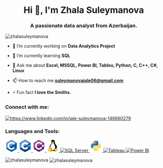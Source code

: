<h1 align="center">Hi 👋, I'm Zhala Suleymanova</h1>
<h3 align="center">A passionate data analyst from Azerbaijan.</h3>

<p align="left"> <img src="https://komarev.com/ghpvc/?username=zhalasuleymanova&label=Profile%20views&color=0e75b6&style=flat" alt="zhalasuleymanova" /> </p>

- 🔭 I’m currently working on **Data Analytics Project**

- 🌱 I’m currently learning **SQL**

- 💬 Ask me about **Excel, MSSQL, Power BI, Tableu, Python, C, C++, C#, Linux**

- 📫 How to reach me **suleymanovajale06@gmail.com**

- ⚡ Fun fact **I love the Smiths.**

<h3 align="left">Connect with me:</h3>
<p align="left">
<a href="https://linkedin.com/in/https://www.linkedin.com/in/jale-suleymanova-146660279" target="blank"><img align="center" src="https://raw.githubusercontent.com/rahuldkjain/github-profile-readme-generator/master/src/images/icons/Social/linked-in-alt.svg" alt="https://www.linkedin.com/in/jale-suleymanova-146660279" height="30" width="40" /></a>
</p>

<h3 align="left">Languages and Tools:</h3>
<p align="left">
  <a href="https://www.cprogramming.com/" target="_blank" rel="noreferrer">
    <img src="https://raw.githubusercontent.com/devicons/devicon/master/icons/c/c-original.svg" alt="C" width="40" height="40"/>
  </a>  
  <a href="https://www.w3schools.com/cpp/" target="_blank" rel="noreferrer">
    <img src="https://raw.githubusercontent.com/devicons/devicon/master/icons/cplusplus/cplusplus-original.svg" alt="C++" width="40" height="40"/>
  </a>
  <a href="https://www.w3schools.com/cs/" target="_blank" rel="noreferrer">
    <img src="https://raw.githubusercontent.com/devicons/devicon/master/icons/csharp/csharp-original.svg" alt="C#" width="40" height="40"/>
  </a>
  <a href="https://www.linux.org/" target="_blank" rel="noreferrer">
    <img src="https://raw.githubusercontent.com/devicons/devicon/master/icons/linux/linux-original.svg" alt="Linux" width="40" height="40"/>
  </a>
  <a href="https://www.microsoft.com/en-us/sql-server" target="_blank" rel="noreferrer">
    <img src="https://www.svgrepo.com/show/303229/microsoft-sql-server-logo.svg" alt="SQL Server" width="40" height="40"/>
  </a>
  <a href="https://www.python.org" target="_blank" rel="noreferrer">
    <img src="https://raw.githubusercontent.com/devicons/devicon/master/icons/python/python-original.svg" alt="Python" width="40" height="40"/>
  </a>
  <a href="https://www.tableau.com/" target="_blank" rel="noreferrer">
  <img src="https://encrypted-tbn0.gstatic.com/images?q=tbn:ANd9GcSLlYELws9TUOe_BrKiYc2xvHaxFTuf1_GVLA&s" alt="Tableau" width="40" height="40"/>
  </a>
  <a href="https://powerbi.microsoft.com/" target="_blank" rel="noreferrer">
    <img src="https://upload.wikimedia.org/wikipedia/commons/c/cf/New_Power_BI_Logo.svg" alt="Power BI" width="40" height="40"/>
  </a>
  </p>


<p><img align="left" src="https://github-readme-stats.vercel.app/api/top-langs?username=zhalasuleymanova&show_icons=true&locale=en&layout=compact" alt="zhalasuleymanova" /></p>

<p>&nbsp;<img align="center" src="https://github-readme-stats.vercel.app/api?username=zhalasuleymanova&show_icons=true&locale=en" alt="zhalasuleymanova" /></p>
